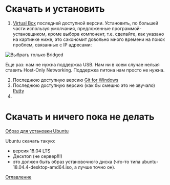 # Скачать и установить

1. [Virtual Box](https://www.virtualbox.org) последней доступной версии. Установить, по большей части используя умолчания, предложенные программой-установщиком, кроме выбора компонент, т.е. сделайте, как указано на картинке ниже, это сэкономит довольно много времени на поиск проблем, связанных с IP адресами:

![Выбрать только Bridged](./img/003%20VirtualBox_Setup.png)

Еще раз: нам не нужна поддержка USB. Нам ни в коем случае нельзя ставить Host-Only Networking. Поддержка питона нам просто не нужна.
 
2. Последнюю доступную версию [Git for Windows](https://gitforwindows.org/)
3. Последнюю доступную версию (как бы смешно это не звучало) [Putty](https://putty.org/)
4. 
# Скачать и ничего пока не делать

[Образ для установки Ubuntu](https://ubuntu.com/download/alternative-downloads)

Ubuntu скачать такую:

- версия 18.04 LTS
- Десктоп (не сервер!!!)
- это должен быть образ установочного диска (что-то типа ubuntu-18.04.4-desktop-amd64.iso, а лучше точно он).

[Оглавление](./000%20toc.md)
